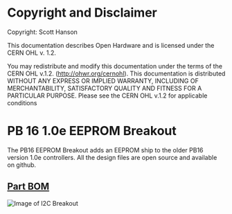 # Copyright and Disclaimer
Copyright: Scott Hanson

This documentation describes Open Hardware and is licensed under the CERN OHL v. 1.2.

You may redistribute and modify this documentation under the terms of the CERN OHL v.1.2. (http://ohwr.org/cernohl). This documentation is distributed WITHOUT ANY EXPRESS OR IMPLIED WARRANTY, INCLUDING OF MERCHANTABILITY, SATISFACTORY QUALITY AND FITNESS FOR A PARTICULAR PURPOSE. Please see the CERN OHL v.1.2 for applicable conditions

# PB 16 1.0e EEPROM Breakout

The PB16 EEPROM Breakout adds an EEPROM ship to the older PB16 version 1.0e controllers.  All the design files are open source and available on github.

## [Part BOM](https://github.com/computergeek1507/PB_16/raw/master/I2C_Breakout/I2C_Breakout_BOM.ods)

![Image of I2C Breakout](https://github.com/computergeek1507/PB_16/raw/master/I2C_Breakout/I2C_Breakout.png)
